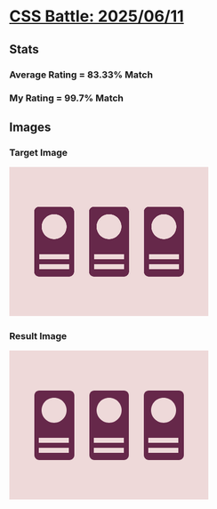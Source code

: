 # [CSS Battle: 2025/06/11](https://cssbattle.dev/play/o5XdEViDmsXrAE0T80BY)

## Stats

### Average Rating = 83.33% Match

### My Rating = 99.7% Match

## Images

### Target Image

![](./images/target.png)

### Result Image

![](./images/result.png)
